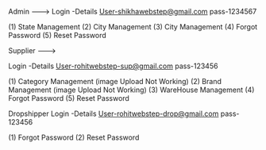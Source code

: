 Admin --->
Login -Details 
User-shikhawebstep@gmail.com
pass-1234567

 (1) State Management
 (2) City Management
 (3) City Management
 (4) Forgot Password
 (5) Reset Password

Supplier --->

Login -Details 
User-rohitwebstep-sup@gmail.com
pass-123456


 (1) Category Management (image Upload Not Working)
 (2) Brand Management (image Upload Not Working)
 (3) WareHouse Management
 (4) Forgot Password
 (5) Reset Password

 Dropshipper
 Login -Details 
 User-rohitwebstep-drop@gmail.com
 pass-123456
 
 (1) Forgot Password
 (2) Reset Password